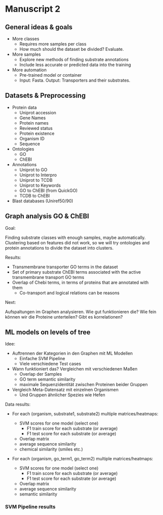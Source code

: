 # Manuscript 2

## General ideas & goals

- More classes
  - Requires more samples per class
  - How much should the dataset be divided? Evaluate.
- More samples
  - Explore new methods of finding substrate annotations
  - Include less accurate or predicted data into the training
- More automation
  - Pre-trained model or container
  - Input: Fasta. Output: Transporters and their substrates.

## Datasets & Preprocessing

- Protein data
  - Uniprot accession
  - Gene Names
  - Protein names
  - Reviewed status
  - Protein existence
  - Organism ID
  - Sequence
- Ontologies
  - GO
  - ChEBI
- Annotations
  - Uniprot to GO
  - Uniprot to Interpro
  - Uniprot to TCDB
  - Uniprot to Keywords
  - GO to ChEBI (from QuickGO)
  - TCDB to ChEBI
- Blast databases (Uniref50/90)

## Graph analysis GO & ChEBI

Goal:

Finding substrate classes with enough samples, maybe automatically. Clustering based on features did not work, so we will try ontologies and protein annotations to divide the dataset into clusters.

Results:

- Transmembrane transporter GO terms in the dataset
- Set of primary substrate ChEBI terms associated with the active transmembrane transport GO terms
- Overlap of Chebi terms, in terms of proteins that are annotated with them
  - Co-transport and logical relations can be reasons

Next:

Aufspaltungen im Graphen analysieren. Wie gut funktionieren die? Wie fein können wir die Proteine unterteilen? Gibt es korrelationen?

## ML models on levels of tree

Idee:

- Auftrennen der Kategorien in den Graphen mit ML Modellen
  - Einfache SVM Pipeline
  - Viele verschiedene Test cases
- Wann funktioniert das? Vergleichen mit verschiedenen Maßen
  - Overlap der Samples
  - GO term semantic similarity
  - maximale Sequenzidentität zwischen Proteinen beider Gruppen
- Vergleich Meta-Datensatz mit einzelnen Organismen
  - Und Gruppen ähnlicher Spezies wie Hefen

Data results:

- For each (organism, substrate1, substrate2) multiple matrices/heatmaps:
  - SVM scores for one model (select one)
    - F1 train score for each substrate (or average)
    - F1 test score for each substrate (or average)
  - Overlap matrix
  - average sequence similarity
  - chemical similarity (smiles etc.)

- For each (organism, go_term1, go_term2) multiple matrices/heatmaps:
  - SVM scores for one model (select one)
    - F1 train score for each substrate (or average)
    - F1 test score for each substrate (or average)
  - Overlap matrix
  - average sequence similarity
  - semantic similarity

### SVM Pipeline results
